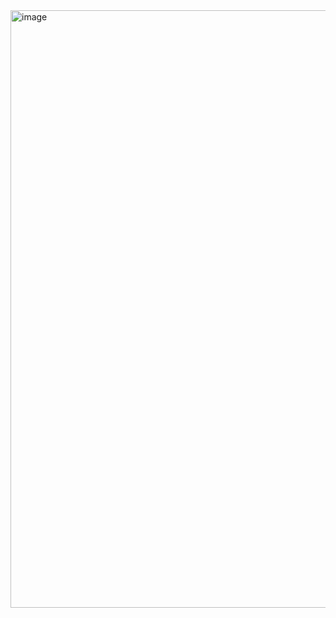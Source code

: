 <img width="956" alt="image" src="https://github.com/user-attachments/assets/460d547d-b4f0-462d-bd08-15482eb5883b" />
